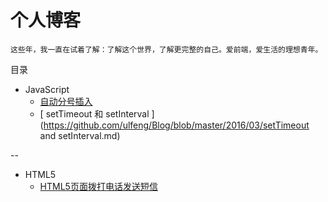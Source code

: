 # 个人博客
    这些年，我一直在试着了解：了解这个世界，了解更完整的自己。爱前端，爱生活的理想青年。
    
目录

* JavaScript
    * [自动分号插入](https://github.com/ulfeng/Blog/blob/master/2016/03/JavaScript%20%E8%87%AA%E5%8A%A8%E5%88%86%E5%8F%B7%E6%8F%92%E5%85%A5.md)
    * [ setTimeout 和 setInterval ](https://github.com/ulfeng/Blog/blob/master/2016/03/setTimeout and setInterval.md)
    
--

* HTML5
    * [HTML5页面拨打电话发送短信](https://github.com/ulfeng/blog/blob/master/2016/03/HTML5%20%E9%A1%B5%E9%9D%A2%E6%8B%A8%E6%89%93%E7%94%B5%E8%AF%9D.md)
